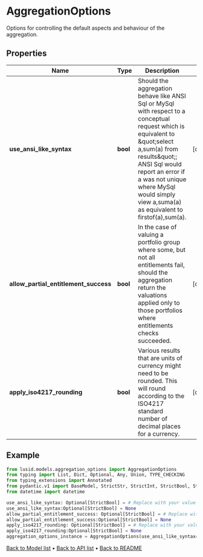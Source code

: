 # AggregationOptions

Options for controlling the default aspects and behaviour of the aggregation.
## Properties
Name | Type | Description | Notes
------------ | ------------- | ------------- | -------------
**use_ansi_like_syntax** | **bool** | Should the aggregation behave like ANSI Sql or MySql with respect to a conceptual request which is equivalent to \&quot;select a,sum(a) from results\&quot;;  ANSI Sql would report an error if a was not unique where MySql would simply view a,suma(a) as equivalent to firstof(a),sum(a). | [optional] 
**allow_partial_entitlement_success** | **bool** | In the case of valuing a portfolio group where some, but not all entitlements fail, should the aggregation return the valuations  applied only to those portfolios where entitlements checks succeeded. | [optional] 
**apply_iso4217_rounding** | **bool** | Various results that are units of currency might need to be rounded.  This will round according to the ISO4217 standard number of decimal places for a currency. | [optional] 
## Example

```python
from lusid.models.aggregation_options import AggregationOptions
from typing import List, Dict, Optional, Any, Union, TYPE_CHECKING
from typing_extensions import Annotated
from pydantic.v1 import BaseModel, StrictStr, StrictInt, StrictBool, StrictFloat, StrictBytes, Field, validator, ValidationError, conlist, constr
from datetime import datetime

use_ansi_like_syntax: Optional[StrictBool] = # Replace with your value
use_ansi_like_syntax:Optional[StrictBool] = None
allow_partial_entitlement_success: Optional[StrictBool] = # Replace with your value
allow_partial_entitlement_success:Optional[StrictBool] = None
apply_iso4217_rounding: Optional[StrictBool] = # Replace with your value
apply_iso4217_rounding:Optional[StrictBool] = None
aggregation_options_instance = AggregationOptions(use_ansi_like_syntax=use_ansi_like_syntax, allow_partial_entitlement_success=allow_partial_entitlement_success, apply_iso4217_rounding=apply_iso4217_rounding)

```

[Back to Model list](../README.md#documentation-for-models) &#8226; [Back to API list](../README.md#documentation-for-api-endpoints) &#8226; [Back to README](../README.md)

